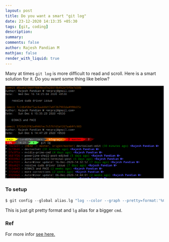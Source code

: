 ```yaml
---
layout: post
title: Do you want a smart "git log"
date: 23-12-2020 14:13:35 +05:30
tags: [git, coding]
description:
summary:
comments: false
author: Rajesh Pandian M
mathjax: false
render_with_liquid: true
---
```


Many at times `git log` is more difficult to read and scroll. Here is a
smart solution for it. Do you want some thing like below?

![image NOT lOaDeD](images/rajz-git-log.png)

### To setup

```c
$ git config --global alias.lg "log --color --graph --pretty=format:'%Cred%h%Creset -%C(yellow)%d%Creset %s %Cgreen(%cr) %C(bold blue)<%an>%Creset' --abbrev-commit"
```
This is just git pretty format and `lg` alias for a bigger `cmd`.


### Ref

For more infor [see here.](https://coderwall.com/p/euwpig/a-better-git-log)
